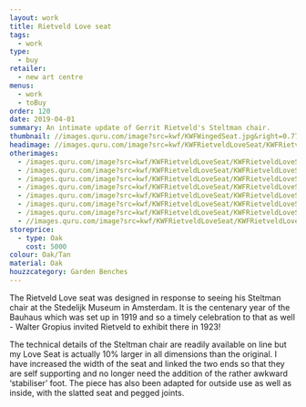 ```yaml
---
layout: work
title: Rietveld Love seat
tags:
  - work
type:
  - buy
retailer:
  - new art centre
menus:
  - work
  - toBuy
order: 120
date: 2019-04-01
summary: An intimate update of Gerrit Rietveld's Steltman chair.
thumbnail: //images.quru.com/image?src=kwf/KWFWingedSeat.jpg&right=0.775&left=0.23125&bottom=0.88263&top=0.06573&width=175&height=175
headimage: //images.quru.com/image?src=kwf/KWFRietveldLoveSeat/KWFRietveldLoveSeat.jpg
otherimages:
  - /images.quru.com/image?src=kwf/KWFRietveldLoveSeat/KWFRietveldLoveSeatFront.jpg
  - /images.quru.com/image?src=kwf/KWFRietveldLoveSeat/KWFRietveldLoveSeatSide.jpg
  - /images.quru.com/image?src=kwf/KWFRietveldLoveSeat/KWFRietveldLoveSeat34.jpg
  - /images.quru.com/image?src=kwf/KWFRietveldLoveSeat/KWFRietveldLoveSeatModelled.jpg
  - /images.quru.com/image?src=kwf/KWFRietveldLoveSeat/KWFRietveldLoveSeatArmDetail.jpg
  - /images.quru.com/image?src=kwf/KWFRietveldLoveSeat/KWFRietveldLoveSeatBackDetail.jpg
  - /images.quru.com/image?src=kwf/KWFRietveldLoveSeat/KWFRietveldLoveSeatJointDetail.jpg
  - //images.quru.com/image?src=kwf/KWFRietveldLoveSeat/KWFRietveldLoveSeatAtNewArtCentre.jpg
storeprice:
  - type: Oak
    cost: 5000
colour: Oak/Tan
material: Oak
houzzcategory: Garden Benches
---
```


The Rietveld Love seat was designed in response to seeing his Steltman chair at the Stedelijk Museum in Amsterdam. It is the centenary year of the Bauhaus which was set up in 1919 and so a timely celebration to that as well - Walter Gropius invited Rietveld to exhibit there in 1923!

The technical details of the Steltman chair are readily available on line but my Love Seat is actually 10% larger in all dimensions than the original. I have increased the width of the seat and linked the two ends so that they are self supporting and no longer need the addition of the rather awkward ‘stabiliser’ foot. The piece has also been adapted for outside use as well as inside, with the slatted seat and pegged joints.
